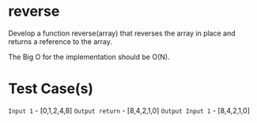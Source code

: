 # reverse

Develop a function reverse(array) that reverses the array in place and returns a reference to the array.

The Big O for the implementation should be O(N).

# Test Case(s)

`Input 1` - [0,1,2,4,8]
`Output return` - [8,4,2,1,0]
`Output Input 1` - [8,4,2,1,0]

